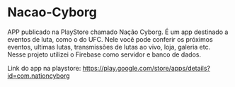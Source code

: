 # Nacao-Cyborg
APP publicado na PlayStore chamado Nação Cyborg. É um app destinado a eventos de luta, como o do UFC. Nele você pode conferir os próximos eventos, ultimas lutas, transmissões de lutas ao vivo, loja, galeria etc. Nesse projeto utilizei o Firebase como servidor e banco de dados. 

Link do app na playstore: https://play.google.com/store/apps/details?id=com.nationcyborg
